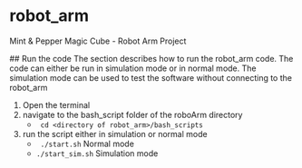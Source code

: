 # robot_arm
Mint & Pepper Magic Cube - Robot Arm Project


## Run the code
The section describes how to run the robot_arm code. The code can either be run in simulation mode or in normal mode. The simulation mode can be used to test the software without connecting to the robot_arm

1. Open the terminal
2. navigate to the bash_script folder of the roboArm directory
	* ``` cd <directory of robot_arm>/bash_scripts```
3. run the script either in simulation or normal mode
	* ``` ./start.sh``` Normal mode
	* ```./start_sim.sh``` Simulation mode



